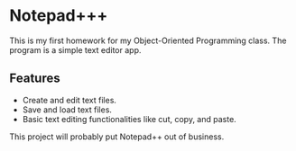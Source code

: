 # Notepad+++

This is my first homework for my Object-Oriented Programming class. The program is a simple text editor app.

## Features
- Create and edit text files.
- Save and load text files.
- Basic text editing functionalities like cut, copy, and paste.

This project will probably put Notepad++ out of business.
